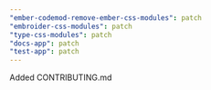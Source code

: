 ```yaml
---
"ember-codemod-remove-ember-css-modules": patch
"embroider-css-modules": patch
"type-css-modules": patch
"docs-app": patch
"test-app": patch
---
```


Added CONTRIBUTING.md
